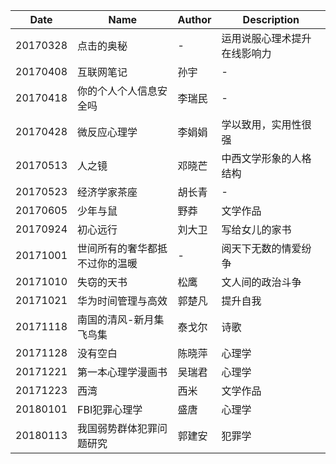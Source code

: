 Date|Name|Author|Description
---|---|---|---
20170328|点击的奥秘|-|运用说服心理术提升在线影响力
20170408|互联网笔记|孙宇|-
20170418|你的个人个人信息安全吗|李瑞民|-
20170428|微反应心理学|李娟娟|学以致用，实用性很强
20170513|人之镜|邓晓芒|中西文学形象的人格结构
20170523|经济学家茶座|胡长青|-
20170605|少年与鼠|野莽|文学作品
20170924|初心远行|刘大卫|写给女儿的家书
20171001|世间所有的奢华都抵不过你的温暖|-|阅天下无数的情爱纷争
20171010|失窃的天书|松鹰|文人间的政治斗争
20171021|华为时间管理与高效|郭楚凡|提升自我
20171118|南国的清风-新月集飞鸟集|泰戈尔|诗歌
20171128|没有空白|陈晓萍|心理学
20171221|第一本心理学漫画书|吴瑞君|心理学
20171223|西湾|西米|文学作品
20180101|FBI犯罪心理学|盛唐|心理学
20180113|我国弱势群体犯罪问题研究|郭建安|犯罪学
